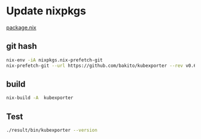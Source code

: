 # Update nixpkgs

[package.nix](https://github.com/NixOS/nixpkgs/blob/kubexporter/pkgs/by-name/ku/kubexporter/package.nix)

## git hash

```bash
nix-env -iA nixpkgs.nix-prefetch-git
nix-prefetch-git --url https://github.com/bakito/kubexporter --rev v0.6.3
```

## build

```bash
nix-build -A  kubexporter
```

## Test

```bash
./result/bin/kubexporter --version
```

